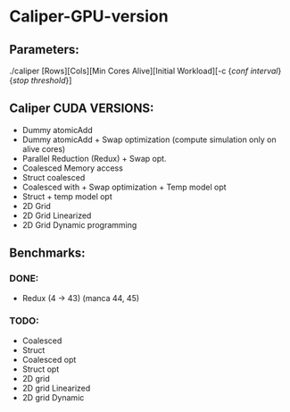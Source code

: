 # Caliper-GPU-version

## Parameters:
  ./caliper [Rows][Cols][Min Cores Alive][Initial Workload][-c {*conf interval*} {*stop threshold*}]
## Caliper CUDA VERSIONS:
- Dummy atomicAdd
- Dummy atomicAdd + Swap optimization (compute simulation only on alive cores)
- Parallel Reduction (Redux) + Swap opt.
- Coalesced Memory access
- Struct coalesced
- Coalesced with + Swap optimization + Temp model opt
- Struct + temp model opt
- 2D Grid
- 2D Grid Linearized
- 2D Grid Dynamic programming

## Benchmarks:
### DONE:
- Redux (4 -> 43) (manca 44, 45)
### TODO:
- Coalesced
- Struct
- Coalesced opt
- Struct opt
- 2D grid
- 2D grid Linearized
- 2D grid Dynamic
